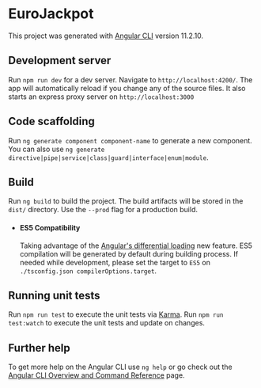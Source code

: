 # EuroJackpot

This project was generated with [Angular CLI](https://github.com/angular/angular-cli) version 11.2.10.

## Development server

Run `npm run dev` for a dev server. Navigate to `http://localhost:4200/`. The app will automatically reload if you change any of the source files.
It also starts an express proxy server on `http://localhost:3000`

## Code scaffolding

Run `ng generate component component-name` to generate a new component. You can also use `ng generate directive|pipe|service|class|guard|interface|enum|module`.

## Build

Run `ng build` to build the project. The build artifacts will be stored in the `dist/` directory. Use the `--prod` flag for a production build.

-  #### ES5 Compatibility
    Taking advantage of the [Angular's differential loading](https://angular.io/guide/deployment#differential-loading) new feature. ES5 compilation will be generated by default during building process.
    If needed while development, please set the target to `ES5` on `./tsconfig.json compilerOptions.target`.

## Running unit tests

Run `npm run test` to execute the unit tests via [Karma](https://karma-runner.github.io).
Run `npm run test:watch` to execute the unit tests and update on changes.

## Further help

To get more help on the Angular CLI use `ng help` or go check out the [Angular CLI Overview and Command Reference](https://angular.io/cli) page.
